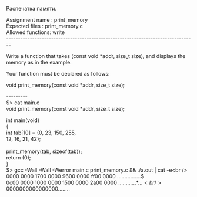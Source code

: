 Распечатка памяти. <br />

Assignment name  : print_memory<br />
Expected files   : print_memory.c<br />
Allowed functions: write<br />
--------------------------------------------------------------------------------<br />

Write a function that takes (const void *addr, size_t size), and displays the<br />
memory as in the example.<br />

Your function must be declared as follows:<br />

void	print_memory(const void *addr, size_t size);<br />

---------<br />
$> cat main.c<br />
void	print_memory(const void *addr, size_t size);<br />

int	main(void)<br />
{<br />
	int	tab[10] = {0, 23, 150, 255,<br />
	              12, 16,  21, 42};<br />
<br />
	print_memory(tab, sizeof(tab));<br />
	return (0);<br />
}<br />
$> gcc -Wall -Wall -Werror main.c print_memory.c && ./a.out | cat -e<br />
0000 0000 1700 0000 9600 0000 ff00 0000 ................$<br />
0c00 0000 1000 0000 1500 0000 2a00 0000 ............*...$<br />
0000 0000 0000 0000                     ........$<br />
